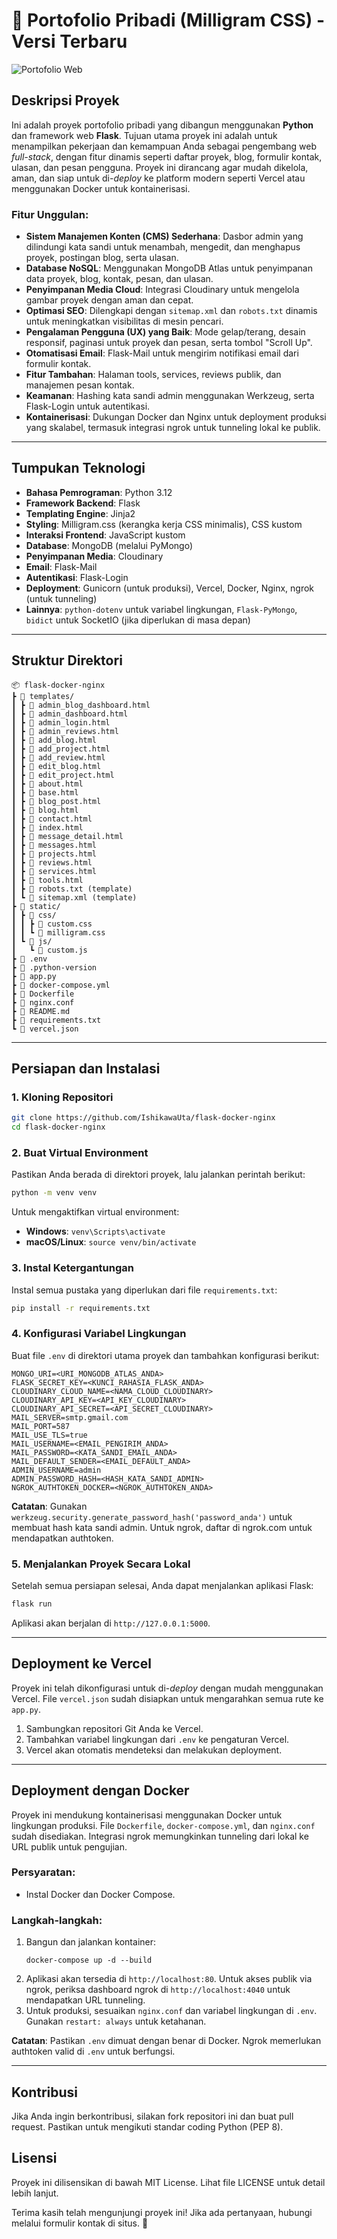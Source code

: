 # 📁 Portofolio Pribadi (Milligram CSS) - Versi Terbaru

![Portofolio Web](https://res.cloudinary.com/dzsqaauqn/image/upload/v1754627248/Screenshot_2025-08-08_111921_tdddvc.jpg)

## Deskripsi Proyek

Ini adalah proyek portofolio pribadi yang dibangun menggunakan **Python** dan framework web **Flask**. Tujuan utama proyek ini adalah untuk menampilkan pekerjaan dan kemampuan Anda sebagai pengembang web *full-stack*, dengan fitur dinamis seperti daftar proyek, blog, formulir kontak, ulasan, dan pesan pengguna. Proyek ini dirancang agar mudah dikelola, aman, dan siap untuk di-*deploy* ke platform modern seperti Vercel atau menggunakan Docker untuk kontainerisasi.

### Fitur Unggulan:
* **Sistem Manajemen Konten (CMS) Sederhana**: Dasbor admin yang dilindungi kata sandi untuk menambah, mengedit, dan menghapus proyek, postingan blog, serta ulasan.
* **Database NoSQL**: Menggunakan MongoDB Atlas untuk penyimpanan data proyek, blog, kontak, pesan, dan ulasan.
* **Penyimpanan Media Cloud**: Integrasi Cloudinary untuk mengelola gambar proyek dengan aman dan cepat.
* **Optimasi SEO**: Dilengkapi dengan `sitemap.xml` dan `robots.txt` dinamis untuk meningkatkan visibilitas di mesin pencari.
* **Pengalaman Pengguna (UX) yang Baik**: Mode gelap/terang, desain responsif, paginasi untuk proyek dan pesan, serta tombol "Scroll Up".
* **Otomatisasi Email**: Flask-Mail untuk mengirim notifikasi email dari formulir kontak.
* **Fitur Tambahan**: Halaman tools, services, reviews publik, dan manajemen pesan kontak.
* **Keamanan**: Hashing kata sandi admin menggunakan Werkzeug, serta Flask-Login untuk autentikasi.
* **Kontainerisasi**: Dukungan Docker dan Nginx untuk deployment produksi yang skalabel, termasuk integrasi ngrok untuk tunneling lokal ke publik.

---

## Tumpukan Teknologi
* **Bahasa Pemrograman**: Python 3.12
* **Framework Backend**: Flask
* **Templating Engine**: Jinja2
* **Styling**: Milligram.css (kerangka kerja CSS minimalis), CSS kustom
* **Interaksi Frontend**: JavaScript kustom
* **Database**: MongoDB (melalui PyMongo)
* **Penyimpanan Media**: Cloudinary
* **Email**: Flask-Mail
* **Autentikasi**: Flask-Login
* **Deployment**: Gunicorn (untuk produksi), Vercel, Docker, Nginx, ngrok (untuk tunneling)
* **Lainnya**: `python-dotenv` untuk variabel lingkungan, `Flask-PyMongo`, `bidict` untuk SocketIO (jika diperlukan di masa depan)

---

## Struktur Direktori
```
📦 flask-docker-nginx
┣ 📂 templates/
┃ ┣ 📜 admin_blog_dashboard.html
┃ ┣ 📜 admin_dashboard.html
┃ ┣ 📜 admin_login.html
┃ ┣ 📜 admin_reviews.html
┃ ┣ 📜 add_blog.html
┃ ┣ 📜 add_project.html
┃ ┣ 📜 add_review.html
┃ ┣ 📜 edit_blog.html
┃ ┣ 📜 edit_project.html
┃ ┣ 📜 about.html
┃ ┣ 📜 base.html
┃ ┣ 📜 blog_post.html
┃ ┣ 📜 blog.html
┃ ┣ 📜 contact.html
┃ ┣ 📜 index.html
┃ ┣ 📜 message_detail.html
┃ ┣ 📜 messages.html
┃ ┣ 📜 projects.html
┃ ┣ 📜 reviews.html
┃ ┣ 📜 services.html
┃ ┣ 📜 tools.html
┃ ┣ 📜 robots.txt (template)
┃ ┗ 📜 sitemap.xml (template)
┣ 📂 static/
┃ ┣ 📂 css/
┃ ┃ ┣ 📜 custom.css
┃ ┃ ┗ 📜 milligram.css
┃ ┗ 📂 js/
┃   ┗ 📜 custom.js
┣ 📜 .env
┣ 📜 .python-version
┣ 📜 app.py
┣ 📜 docker-compose.yml
┣ 📜 Dockerfile
┣ 📜 nginx.conf
┣ 📜 README.md
┣ 📜 requirements.txt
┗ 📜 vercel.json
```

---

## Persiapan dan Instalasi

### 1. Kloning Repositori
```bash
git clone https://github.com/IshikawaUta/flask-docker-nginx
cd flask-docker-nginx
```

### 2. Buat Virtual Environment
Pastikan Anda berada di direktori proyek, lalu jalankan perintah berikut:
```bash
python -m venv venv
```
Untuk mengaktifkan virtual environment:

* **Windows**: `venv\Scripts\activate`
* **macOS/Linux**: `source venv/bin/activate`

### 3. Instal Ketergantungan
Instal semua pustaka yang diperlukan dari file `requirements.txt`:
```bash
pip install -r requirements.txt
```

### 4. Konfigurasi Variabel Lingkungan
Buat file `.env` di direktori utama proyek dan tambahkan konfigurasi berikut:
```
MONGO_URI=<URI_MONGODB_ATLAS_ANDA>
FLASK_SECRET_KEY=<KUNCI_RAHASIA_FLASK_ANDA>
CLOUDINARY_CLOUD_NAME=<NAMA_CLOUD_CLOUDINARY>
CLOUDINARY_API_KEY=<API_KEY_CLOUDINARY>
CLOUDINARY_API_SECRET=<API_SECRET_CLOUDINARY>
MAIL_SERVER=smtp.gmail.com
MAIL_PORT=587
MAIL_USE_TLS=true
MAIL_USERNAME=<EMAIL_PENGIRIM_ANDA>
MAIL_PASSWORD=<KATA_SANDI_EMAIL_ANDA>
MAIL_DEFAULT_SENDER=<EMAIL_DEFAULT_ANDA>
ADMIN_USERNAME=admin
ADMIN_PASSWORD_HASH=<HASH_KATA_SANDI_ADMIN>
NGROK_AUTHTOKEN_DOCKER=<NGROK_AUTHTOKEN_ANDA>
```
**Catatan**: Gunakan `werkzeug.security.generate_password_hash('password_anda')` untuk membuat hash kata sandi admin. Untuk ngrok, daftar di ngrok.com untuk mendapatkan authtoken.

### 5. Menjalankan Proyek Secara Lokal
Setelah semua persiapan selesai, Anda dapat menjalankan aplikasi Flask:
```bash
flask run
```
Aplikasi akan berjalan di `http://127.0.0.1:5000`.

---

## Deployment ke Vercel
Proyek ini telah dikonfigurasi untuk di-*deploy* dengan mudah menggunakan Vercel. File `vercel.json` sudah disiapkan untuk mengarahkan semua rute ke `app.py`. 

1. Sambungkan repositori Git Anda ke Vercel.
2. Tambahkan variabel lingkungan dari `.env` ke pengaturan Vercel.
3. Vercel akan otomatis mendeteksi dan melakukan deployment.

---

## Deployment dengan Docker
Proyek ini mendukung kontainerisasi menggunakan Docker untuk lingkungan produksi. File `Dockerfile`, `docker-compose.yml`, dan `nginx.conf` sudah disediakan. Integrasi ngrok memungkinkan tunneling dari lokal ke URL publik untuk pengujian.

### Persyaratan:
- Instal Docker dan Docker Compose.

### Langkah-langkah:
1. Bangun dan jalankan kontainer:
   ```bash:disable-run
   docker-compose up -d --build
   ```
2. Aplikasi akan tersedia di `http://localhost:80`. Untuk akses publik via ngrok, periksa dashboard ngrok di `http://localhost:4040` untuk mendapatkan URL tunneling.
3. Untuk produksi, sesuaikan `nginx.conf` dan variabel lingkungan di `.env`. Gunakan `restart: always` untuk ketahanan.

**Catatan**: Pastikan `.env` dimuat dengan benar di Docker. Ngrok memerlukan authtoken valid di `.env` untuk berfungsi.

---

## Kontribusi
Jika Anda ingin berkontribusi, silakan fork repositori ini dan buat pull request. Pastikan untuk mengikuti standar coding Python (PEP 8).

## Lisensi
Proyek ini dilisensikan di bawah MIT License. Lihat file LICENSE untuk detail lebih lanjut.

Terima kasih telah mengunjungi proyek ini! Jika ada pertanyaan, hubungi melalui formulir kontak di situs. 🚀